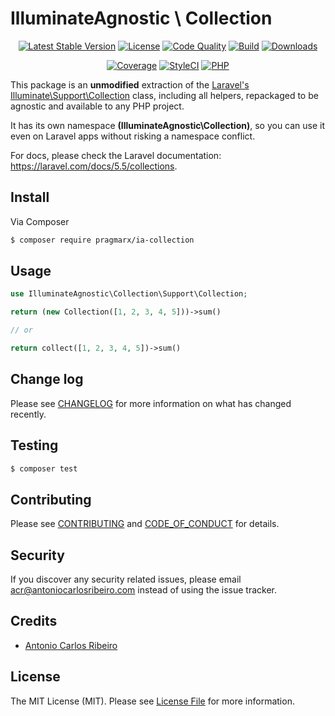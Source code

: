 # IlluminateAgnostic \ Collection

<p align="center">
    <a href="https://packagist.org/packages/pragmarx/ia-collection"><img alt="Latest Stable Version" src="https://img.shields.io/packagist/v/pragmarx/ia-collection.svg?style=flat-square"></a>
    <a href="LICENSE"><img alt="License" src="https://img.shields.io/badge/license-MIT-brightgreen.svg?style=flat-square"></a>
    <a href="https://scrutinizer-ci.com/g/antonioribeiro/ia-collection/?branch=master"><img alt="Code Quality" src="https://img.shields.io/scrutinizer/g/antonioribeiro/ia-collection.svg?style=flat-square"></a>
    <a href="https://travis-ci.org/antonioribeiro/ia-collection"><img alt="Build" src="https://img.shields.io/travis/antonioribeiro/ia-collection.svg?style=flat-square"></a>
    <a href="https://packagist.org/packages/pragmarx/ia-collection"><img alt="Downloads" src="https://img.shields.io/packagist/dt/pragmarx/ia-collection.svg?style=flat-square"></a>
</p>
<p align="center">
    <a href="https://scrutinizer-ci.com/g/antonioribeiro/ia-collection/?branch=master"><img alt="Coverage" src="https://img.shields.io/scrutinizer/coverage/g/antonioribeiro/ia-collection.svg?style=flat-square"></a>
    <a href="https://styleci.io/repos/119605788"><img alt="StyleCI" src="https://styleci.io/repos/119605788/shield"></a>
    <!-- <a href="https://insight.sensiolabs.com/projects/156fbef1-b03f-4fca-ba97-57874b7a35bf"><img alt="SensioLabsInsight" src="https://img.shields.io/sensiolabs/i/156fbef1-b03f-4fca-ba97-57874b7a35bf.svg?style=flat-square"></a> -->
    <a href="https://travis-ci.org/antonioribeiro/ia-collection"><img alt="PHP" src="https://img.shields.io/badge/PHP-7.0%20--%207.2-brightgreen.svg?style=flat-square"></a>
</p>

This package is an **unmodified** extraction of the [Laravel's Illuminate\Support\Collection](https://github.com/laravel/framework/blob/5.5/src/Illuminate/Support/Collection.php) class, including all helpers, repackaged to be agnostic and available to any PHP project.   

It has its own namespace **(IlluminateAgnostic\Collection)**, so you can use it even on Laravel apps without risking a namespace conflict.

For docs, please check the Laravel documentation: https://laravel.com/docs/5.5/collections.

## Install

Via Composer

``` bash
$ composer require pragmarx/ia-collection
```

## Usage

``` php
use IlluminateAgnostic\Collection\Support\Collection;

return (new Collection([1, 2, 3, 4, 5]))->sum()

// or

return collect([1, 2, 3, 4, 5])->sum()
``` 

## Change log

Please see [CHANGELOG](CHANGELOG.md) for more information on what has changed recently.

## Testing

``` bash
$ composer test
```

## Contributing

Please see [CONTRIBUTING](CONTRIBUTING.md) and [CODE_OF_CONDUCT](CODE_OF_CONDUCT.md) for details.

## Security

If you discover any security related issues, please email acr@antoniocarlosribeiro.com instead of using the issue tracker.

## Credits

- [Antonio Carlos Ribeiro](https://twitter.com/iantonioribeiro)

## License

The MIT License (MIT). Please see [License File](LICENSE.md) for more information.
